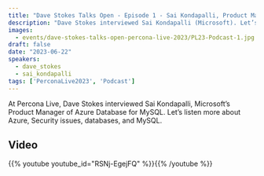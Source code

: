 ```yaml
---
title: "Dave Stokes Talks Open - Episode 1 - Sai Kondapalli, Product Manager at Microsoft"
description: "Dave Stokes interviewed Sai Kondapalli (Microsoft). Let’s listen more about Azure, Security issues, Databases, and MySQL."
images:
  - events/dave-stokes-talks-open-percona-live-2023/PL23-Podcast-1.jpg
draft: false
date: "2023-06-22"
speakers:
  - dave_stokes
  - sai_kondapalli
tags: ['PerconaLive2023', 'Podcast']
---
```


At Percona Live, Dave Stokes interviewed Sai Kondapalli, Microsoft’s Product Manager of Azure Database for MySQL. Let’s listen more about Azure, Security issues, databases, and MySQL.

## Video

{{% youtube youtube_id="RSNj-EgejFQ" %}}{{% /youtube %}}